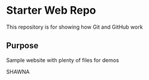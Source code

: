 # Starter Web Repo

This repository is for showing how Git and GitHub work

## Purpose

Sample website with plenty of files for demos

SHAWNA
